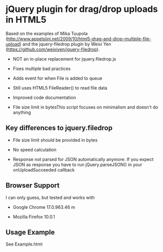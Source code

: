 jQuery plugin for drag/drop uploads in HTML5
==============================
Based on the examples of Mika Tuupola (http://www.appelsiini.net/2009/10/html5-drag-and-drop-multiple-file-upload) and the jquery-filedrop plugin by Weixi Yen (https://github.com/weixiyen/jquery-filedrop).

- NOT an in-place replacement for jquery.filedrop.js

- Fixes multiple bad practices

- Adds event for when File is added to queue

- Still uses HTML5 FileReader() to read file data

- Improved code documentation

- File size limit in bytesThis script focuses on minimalism and doesn't do anything


Key differences to jquery.filedrop
---------------
- File size limit should be provided in bytes

- No speed calculation

- Response not parsed for JSON automatically anymore. If you expect JSON as response you have to run jQuery.parseJSON() in your onUploadSucceeded callback


Browser Support
---------------
I can only guess, but tested and works with

- Google Chrome 17.0.963.46 m

- Mozilla Firefox 10.0.1


Usage Example
---------------
See Example.html
